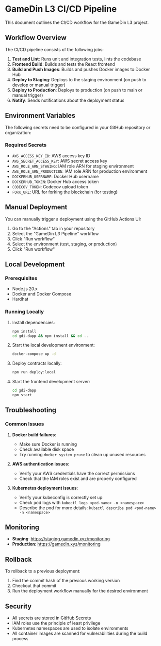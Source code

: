 # GameDin L3 CI/CD Pipeline

This document outlines the CI/CD workflow for the GameDin L3 project.

## Workflow Overview

The CI/CD pipeline consists of the following jobs:

1. **Test and Lint**: Runs unit and integration tests, lints the codebase
2. **Frontend Build**: Builds and tests the React frontend
3. **Build and Push Images**: Builds and pushes Docker images to Docker Hub
4. **Deploy to Staging**: Deploys to the staging environment (on push to develop or manual trigger)
5. **Deploy to Production**: Deploys to production (on push to main or manual trigger)
6. **Notify**: Sends notifications about the deployment status

## Environment Variables

The following secrets need to be configured in your GitHub repository or organization:

### Required Secrets

- `AWS_ACCESS_KEY_ID`: AWS access key ID
- `AWS_SECRET_ACCESS_KEY`: AWS secret access key
- `AWS_ROLE_ARN_STAGING`: IAM role ARN for staging environment
- `AWS_ROLE_ARN_PRODUCTION`: IAM role ARN for production environment
- `DOCKERHUB_USERNAME`: Docker Hub username
- `DOCKERHUB_TOKEN`: Docker Hub access token
- `CODECOV_TOKEN`: Codecov upload token
- `FORK_URL`: URL for forking the blockchain (for testing)

## Manual Deployment

You can manually trigger a deployment using the GitHub Actions UI:

1. Go to the "Actions" tab in your repository
2. Select the "GameDin L3 Pipeline" workflow
3. Click "Run workflow"
4. Select the environment (test, staging, or production)
5. Click "Run workflow"

## Local Development

### Prerequisites

- Node.js 20.x
- Docker and Docker Compose
- Hardhat

### Running Locally

1. Install dependencies:
   ```bash
   npm install
   cd gdi-dapp && npm install && cd ..
   ```

2. Start the local development environment:
   ```bash
   docker-compose up -d
   ```

3. Deploy contracts locally:
   ```bash
   npm run deploy:local
   ```

4. Start the frontend development server:
   ```bash
   cd gdi-dapp
   npm start
   ```

## Troubleshooting

### Common Issues

1. **Docker build failures**:
   - Make sure Docker is running
   - Check available disk space
   - Try running `docker system prune` to clean up unused resources

2. **AWS authentication issues**:
   - Verify your AWS credentials have the correct permissions
   - Check that the IAM roles exist and are properly configured

3. **Kubernetes deployment issues**:
   - Verify your kubeconfig is correctly set up
   - Check pod logs with `kubectl logs <pod-name> -n <namespace>`
   - Describe the pod for more details: `kubectl describe pod <pod-name> -n <namespace>`

## Monitoring

- **Staging**: https://staging.gamedin.xyz/monitoring
- **Production**: https://gamedin.xyz/monitoring

## Rollback

To rollback to a previous deployment:

1. Find the commit hash of the previous working version
2. Checkout that commit
3. Run the deployment workflow manually for the desired environment

## Security

- All secrets are stored in GitHub Secrets
- IAM roles use the principle of least privilege
- Kubernetes namespaces are used to isolate environments
- All container images are scanned for vulnerabilities during the build process
